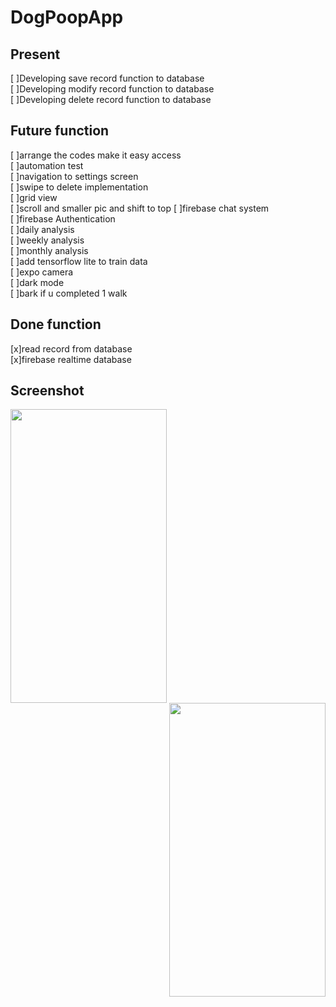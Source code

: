 # DogPoopApp

## Present
[ ]Developing save record function to database<br>
[ ]Developing modify record function to database<br>
[ ]Developing delete record function to database<br>

## Future function
[ ]arrange the codes make it easy access<br>
[ ]automation test<br>
[ ]navigation to settings screen<br>
[ ]swipe to delete implementation<br>
[ ]grid view<br>
[ ]scroll and smaller pic and shift to top
[ ]firebase chat system<br>
[ ]firebase Authentication<br>
[ ]daily analysis<br>
[ ]weekly analysis<br>
[ ]monthly analysis<br>
[ ]add tensorflow lite to train data<br>
[ ]expo camera<br>
[ ]dark mode<br>
[ ]bark if u completed 1 walk<br>

## Done function
[x]read record from database<br>
[x]firebase realtime database<br>

## Screenshot
<p align="center">
<img src="./assests/images/ss1.jpg" width="250" height="470" align="left">
<img src="./assests/images/ss2.jpg" width="250" height="470" align="right">
</p>


